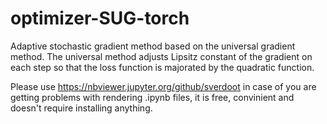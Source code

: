 # optimizer-SUG-torch
Adaptive stochastic gradient method based on the universal gradient method. 
The universal method adjusts Lipsitz constant of the gradient on each step so that the loss function is majorated by the quadratic function. 

Please use https://nbviewer.jupyter.org/github/sverdoot in case of you are getting problems with rendering .ipynb files, it is free, convinient and doesn't require installing anything. 

